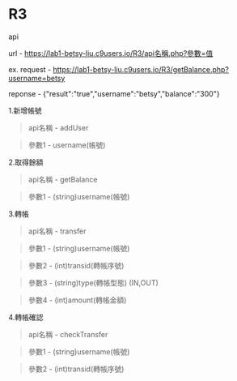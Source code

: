 # R3

api

url - https://lab1-betsy-liu.c9users.io/R3/api名稱.php?參數=值

ex. request - https://lab1-betsy-liu.c9users.io/R3/getBalance.php?username=betsy

reponse - {"result":"true","username":"betsy","balance":"300"}

1.新增帳號

> api名稱 - addUser

> 參數1 - username(帳號)

2.取得餘額

> api名稱 - getBalance

> 參數1 - (string)username(帳號)

3.轉帳

> api名稱 - transfer

> 參數1 - (string)username(帳號)

> 參數2 - (int)transid(轉帳序號)

> 參數3 - (string)type(轉帳型態) (IN,OUT)

> 參數4 - (int)amount(轉帳金額)

4.轉帳確認

> api名稱 - checkTransfer

> 參數1 - (string)username(帳號)

> 參數2 - (int)transid(轉帳序號)